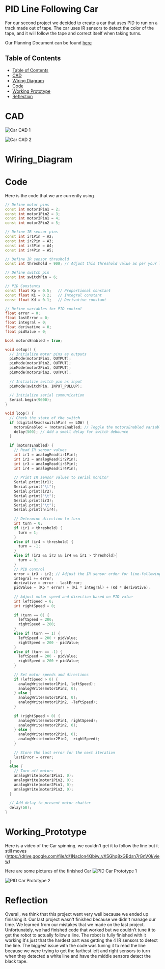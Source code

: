 # PID Line Following Car
For our second project we decided to create a car that uses PID to run on a track made out of tape. The car uses IR sensors to detect the color of the tape, and it will follow the tape and correct itself when taking turns. 

Our Planning Document can be found [here](https://docs.google.com/document/d/19GB9ZAeACxbWW0eaMtp071EdHyZ0K5-Lup9LcHnjQMY/edit?usp=sharing)

## Table of Contents
* [Table of Contents](#TableOfContents)
* [CAD](#CAD)
* [Wiring Diagram](#Wiring_Diagram)
* [Code](#Code)
* [Working Prototype](#Working_Prototype)
* [Reflection](#Reflection)

# CAD
![Car CAD 1](https://github.com/haustin71/Robel-And-Holden-PID-Project/blob/fa9e027d30cbe8c66332671fc321e581bb650ff5/Car%201.PNG)

![Car CAD 2](https://github.com/haustin71/Robel-And-Holden-PID-Project/blob/fa9e027d30cbe8c66332671fc321e581bb650ff5/Car%202.PNG)


# Wiring_Diagram


# Code 
Here is the code that we are currently using 
```C++
// Define motor pins
const int motor1Pin1 = 2;
const int motor1Pin2 = 3;
const int motor2Pin1 = 4;
const int motor2Pin2 = 5;

// Define IR sensor pins
const int ir1Pin = A2;
const int ir2Pin = A3;
const int ir3Pin = A4;
const int ir4Pin = A5;

// Define IR sensor threshold
const int threshold = 900; // Adjust this threshold value as per your line color and lighting conditions

// Define switch pin
const int switchPin = 6;

// PID Constants
const float Kp = 0.5;   // Proportional constant
const float Ki = 0.2;   // Integral constant
const float Kd = 0.1;   // Derivative constant

// Define variables for PID control
float error = 0;
float lastError = 0;
float integral = 0;
float derivative = 0;
float pidValue = 0;

bool motorsEnabled = true;

void setup() {
  // Initialize motor pins as outputs
  pinMode(motor1Pin1, OUTPUT);
  pinMode(motor1Pin2, OUTPUT);
  pinMode(motor2Pin1, OUTPUT);
  pinMode(motor2Pin2, OUTPUT);
 
  // Initialize switch pin as input
  pinMode(switchPin, INPUT_PULLUP);
 
  // Initialize serial communication
  Serial.begin(9600);
}

void loop() {
  // Check the state of the switch
  if (digitalRead(switchPin) == LOW) {
    motorsEnabled = !motorsEnabled; // Toggle the motorsEnabled variable
    delay(500); // Add a small delay for switch debounce
  }
 
  if (motorsEnabled) {
    // Read IR sensor values
    int ir1 = analogRead(ir1Pin);
    int ir2 = analogRead(ir2Pin);
    int ir3 = analogRead(ir3Pin);
    int ir4 = analogRead(ir4Pin);
 
    // Print IR sensor values to serial monitor
    Serial.print(ir1);
    Serial.print("\t");
    Serial.print(ir2);
    Serial.print("\t");
    Serial.print(ir3);
    Serial.print("\t");
    Serial.println(ir4);
 
    // Determine direction to turn
    int turn = 0;
    if (ir1 < threshold) {
      turn = 1;
    }
    else if (ir4 < threshold) {
      turn = -1;
    }
    else if (ir2 && ir3 && ir4 && ir1 > threshold){
      turn = 0;
    }
    // PID control
    error = ir3 - ir2; // Adjust the IR sensor order for line-following
    integral += error;
    derivative = error - lastError;
    pidValue = (Kp * error) + (Ki * integral) + (Kd * derivative);
 
    // Adjust motor speed and direction based on PID value
    int leftSpeed = 0;
    int rightSpeed = 0;
 
    if (turn == 0) {
      leftSpeed = 200;
      rightSpeed = 200;
    }
    else if (turn == 1) {
      leftSpeed = 200 + pidValue;
      rightSpeed = 200 - pidValue;
    }
    else if (turn == -1) {
      leftSpeed = 200 - pidValue;
      rightSpeed = 200 + pidValue;
    }
 
    // Set motor speeds and directions
    if (leftSpeed > 0) {
      analogWrite(motor1Pin1, leftSpeed);
      analogWrite(motor1Pin2, 0);
    } else {
      analogWrite(motor1Pin1, 0);
      analogWrite(motor1Pin2, -leftSpeed);
    }
 
    if (rightSpeed > 0) {
      analogWrite(motor2Pin1, rightSpeed);
      analogWrite(motor2Pin2, 0);
    } else {
      analogWrite(motor2Pin1, 0);
      analogWrite(motor2Pin2, -rightSpeed);
    }
 
    // Store the last error for the next iteration
    lastError = error;
  }
  else {
    // Turn off motors
    analogWrite(motor1Pin1, 0);
    analogWrite(motor1Pin2, 0);
    analogWrite(motor2Pin1, 0);
    analogWrite(motor2Pin2, 0);
  }
 
  // Add delay to prevent motor chatter
  delay(50);
}
```

# Working_Prototype
Here is a video of the Car spinning, we couldn't get it to follow the line but it still moves
(https://drive.google.com/file/d/1Naclon4Qbiw_vXSGhq8xGBdsn7rGnV0l/view)

Here are some pictures of the finished Car
![PID Car Prototype 1](https://github.com/haustin71/Robel-And-Holden-PID-Project/blob/6160b248664b1b16c06531538ec01a36f7a75eff/IMG_0912.HEIC)

![PID Car Prototype 2](https://github.com/haustin71/Robel-And-Holden-PID-Project/blob/6160b248664b1b16c06531538ec01a36f7a75eff/IMG_0913.HEIC)
# Reflection
Overall, we think that this project went very well because we ended up finishing it. Our last project wasn't finished because we didn't manage our time. We learned from our mistakes that we made on the last project. Unfortunately, we had finished code that worked but we couldn't tune it to get the robot to actually follow a line. The robot is fully finished with it working it's just that the hardest part was getting the 4 IR sensors to detect the line. The biggest issue with the code was tuning it to read the line because we were trying to get the farthest left and right sensors to turn when they detected a white line and have the middle sensors detect the black tape. 
